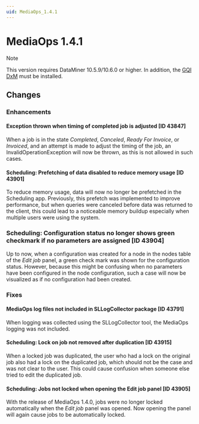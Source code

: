 ```yaml
---
uid: MediaOps_1.4.1
---
```


# MediaOps 1.4.1

> [!NOTE]
> This version requires DataMiner 10.5.9/10.6.0 or higher. In addition, the [GQI DxM](xref:GQI_DxM) must be installed.

## Changes

### Enhancements

#### Exception thrown when timing of completed job is adjusted [ID 43847]

When a job is in the state *Completed*, *Canceled*, *Ready For Invoice*, or *Invoiced*, and an attempt is made to adjust the timing of the job, an InvalidOperationException will now be thrown, as this is not allowed in such cases.

#### Scheduling: Prefetching of data disabled to reduce memory usage [ID 43901]

To reduce memory usage, data will now no longer be prefetched in the Scheduling app. Previously, this prefetch was implemented to improve performance, but when queries were canceled before data was returned to the client, this could lead to a noticeable memory buildup especially when multiple users were using the system.

### Scheduling: Configuration status no longer shows green checkmark if no parameters are assigned [ID 43904]

Up to now, when a configuration was created for a node in the nodes table of the *Edit job* panel, a green check mark was shown for the configuration status. However, because this might be confusing when no parameters have been configured in the node configuration, such a case will now be visualized as if no configuration had been created.

### Fixes

#### MediaOps log files not included in SLLogCollector package [ID 43791]

When logging was collected using the SLLogCollector tool, the MediaOps logging was not included.

#### Scheduling: Lock on job not removed after duplication [ID 43915]

When a locked job was duplicated, the user who had a lock on the original job also had a lock on the duplicated job, which should not be the case and was not clear to the user. This could cause confusion when someone else tried to edit the duplicated job.

#### Scheduling: Jobs not locked when opening the Edit job panel [ID 43905]

With the release of MediaOps 1.4.0, jobs were no longer locked automatically when the *Edit job* panel was opened. Now opening the panel will again cause jobs to be automatically locked.
